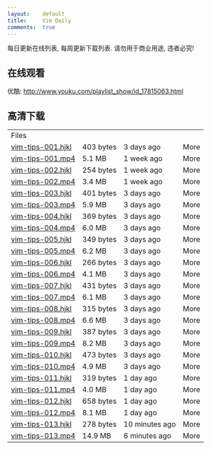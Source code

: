 ```yaml
---
layout:    default
title:     Vim Daily
comments:  true
---
```


每日更新在线列表, 每周更新下载列表. 请勿用于商业用途, 违者必究!

## 在线观看

优酷: <http://www.youku.com/playlist_show/id_17815063.html>

## 高清下载

<table id="files-tng-table" width="100%"><tbody><tr id="header-file" class="changerow"><td colspan="4">Files</td></tr>
        <tr id="fusrjSqdVquRk6imD_eqXLHJA" class="file published" title="File (published)">
            <td class="files-td-name" id="vim-tips-001.hjkl">
                <a href="http://ubuntuone.com/0YutjdbDS63JM3TDYYO2PY" target="_blank">vim-tips-001.hjkl</a>
            </td>
            <td class="files-td-size">
                403 bytes
            </td>
            <td class="files-td-date">
                <span title="2012-07-09 05:14:14">3 days ago</span>
            </td>
            <td class="files-td-expander expand-row-link">
                <a class="expand-more"> More</a>
            </td>
        </tr>
        <tr id="fusvkLxEz_CROmHLQuMzHctkQ" class="file published" title="File (published)">
            <td class="files-td-name" id="vim-tips-001.mp4">
                <a href="http://ubuntuone.com/2NSCEYvaOmngsUE6ilIe05" target="_blank">vim-tips-001.mp4</a>
            </td>
            <td class="files-td-size">
                5.1 MB
            </td>
            <td class="files-td-date">
                <span title="2012-07-05 14:09:18">1 week ago</span>
            </td>
            <td class="files-td-expander expand-row-link">
                <a class="expand-more"> More</a>
            </td>
        </tr>
        <tr id="fus1aQUNItxTy-HXB9aIWaQ5g" class="file published" title="File (published)">
            <td class="files-td-name" id="vim-tips-002.hjkl">
                <a href="http://ubuntuone.com/6XDiOpYK2thIhucNjuc9bL" target="_blank">vim-tips-002.hjkl</a>
            </td>
            <td class="files-td-size">
                254 bytes
            </td>
            <td class="files-td-date">
                <span title="2012-07-05 14:02:26">1 week ago</span>
            </td>
            <td class="files-td-expander expand-row-link">
                <a class="expand-more"> More</a>
            </td>
        </tr>
        <tr id="fusTqDCRl-mS4ep7-wvMgqZ0Q" class="file published" title="File (published)">
            <td class="files-td-name" id="vim-tips-002.mp4">
                <a href="http://ubuntuone.com/6kQTZL1DWB1pXf9ACUsTJP" target="_blank">vim-tips-002.mp4</a>
            </td>
            <td class="files-td-size">
                3.4 MB
            </td>
            <td class="files-td-date">
                <span title="2012-07-05 14:07:30">1 week ago</span>
            </td>
            <td class="files-td-expander expand-row-link">
                <a class="expand-more"> More</a>
            </td>
        </tr>
        <tr id="fusZMOtGbTIRhCRO5-aEaakyw" class="file published" title="File (published)">
            <td class="files-td-name" id="vim-tips-003.hjkl">
                <a href="http://ubuntuone.com/49mzKc4zvj0M6KmA9r0TaN" target="_blank">vim-tips-003.hjkl</a>
            </td>
            <td class="files-td-size">
                401 bytes
            </td>
            <td class="files-td-date">
                <span title="2012-07-09 05:14:15">3 days ago</span>
            </td>
            <td class="files-td-expander expand-row-link">
                <a class="expand-more"> More</a>
            </td>
        </tr>
        <tr id="fusIj0l7RG8QRidJQ8dDUW9cQ" class="file published" title="File (published)">
            <td class="files-td-name" id="vim-tips-003.mp4">
                <a href="http://ubuntuone.com/6ThVgjaPlCy3DZFvYBLUZg" target="_blank">vim-tips-003.mp4</a>
            </td>
            <td class="files-td-size">
                5.9 MB
            </td>
            <td class="files-td-date">
                <span title="2012-07-09 05:27:10">3 days ago</span>
            </td>
            <td class="files-td-expander expand-row-link">
                <a class="expand-more"> More</a>
            </td>
        </tr>
        <tr id="fus551iQ2BkTdenZEU7xct9zA" class="file published" title="File (published)">
            <td class="files-td-name" id="vim-tips-004.hjkl">
                <a href="http://ubuntuone.com/5vt567m1yB9c4SMDNj9TU9" target="_blank">vim-tips-004.hjkl</a>
            </td>
            <td class="files-td-size">
                369 bytes
            </td>
            <td class="files-td-date">
                <span title="2012-07-09 05:14:19">3 days ago</span>
            </td>
            <td class="files-td-expander expand-row-link">
                <a class="expand-more"> More</a>
            </td>
        </tr>
        <tr id="fusKbCBpjizSACd2DbR7lkZbg" class="file published" title="File (published)">
            <td class="files-td-name" id="vim-tips-004.mp4">
                <a href="http://ubuntuone.com/3xJWCagdVFBtNot8oLiZdi" target="_blank">vim-tips-004.mp4</a>
            </td>
            <td class="files-td-size">
                6.0 MB
            </td>
            <td class="files-td-date">
                <span title="2012-07-09 05:29:10">3 days ago</span>
            </td>
            <td class="files-td-expander expand-row-link">
                <a class="expand-more"> More</a>
            </td>
        </tr>
        <tr id="fusqlYHxLYiS4Sr-Wxgo8ARTw" class="file published" title="File (published)">
            <td class="files-td-name" id="vim-tips-005.hjkl">
                <a href="http://ubuntuone.com/3BHlGkBIWfIX4hFt1NGG2N" target="_blank">vim-tips-005.hjkl</a>
            </td>
            <td class="files-td-size">
                349 bytes
            </td>
            <td class="files-td-date">
                <span title="2012-07-09 05:14:15">3 days ago</span>
            </td>
            <td class="files-td-expander expand-row-link">
                <a class="expand-more"> More</a>
            </td>
        </tr>
        <tr id="fusNTL1AfCfTryOUb4CnMJBxQ" class="file published" title="File (published)">
            <td class="files-td-name" id="vim-tips-005.mp4">
                <a href="http://ubuntuone.com/2bIOCTqMgNYAY5xEk4Jjnd" target="_blank">vim-tips-005.mp4</a>
            </td>
            <td class="files-td-size">
                6.2 MB
            </td>
            <td class="files-td-date">
                <span title="2012-07-09 05:29:16">3 days ago</span>
            </td>
            <td class="files-td-expander expand-row-link">
                <a class="expand-more"> More</a>
            </td>
        </tr>
        <tr id="fusMpBPu3bvTiCBn19c1diPtw" class="file published" title="File (published)">
            <td class="files-td-name" id="vim-tips-006.hjkl">
                <a href="http://ubuntuone.com/0p5zzymwxU1jcvbXYYQAJB" target="_blank">vim-tips-006.hjkl</a>
            </td>
            <td class="files-td-size">
                266 bytes
            </td>
            <td class="files-td-date">
                <span title="2012-07-09 05:14:16">3 days ago</span>
            </td>
            <td class="files-td-expander expand-row-link">
                <a class="expand-more"> More</a>
            </td>
        </tr>
        <tr id="fusOggk-h8yRyeI9qQPk7_P4Q" class="file published" title="File (published)">
            <td class="files-td-name" id="vim-tips-006.mp4">
                <a href="http://ubuntuone.com/6Cf7xe78pBcLdhWU3GdByE" target="_blank">vim-tips-006.mp4</a>
            </td>
            <td class="files-td-size">
                4.1 MB
            </td>
            <td class="files-td-date">
                <span title="2012-07-09 05:23:25">3 days ago</span>
            </td>
            <td class="files-td-expander expand-row-link">
                <a class="expand-more"> More</a>
            </td>
        </tr>
        <tr id="fusrKeb3EOyTK2VeAdHKKnEYQ" class="file published" title="File (published)">
            <td class="files-td-name" id="vim-tips-007.hjkl">
                <a href="http://ubuntuone.com/4sYhdvWzHvrp6wZ1Su8Tu6" target="_blank">vim-tips-007.hjkl</a>
            </td>
            <td class="files-td-size">
                431 bytes
            </td>
            <td class="files-td-date">
                <span title="2012-07-09 05:14:15">3 days ago</span>
            </td>
            <td class="files-td-expander expand-row-link">
                <a class="expand-more"> More</a>
            </td>
        </tr>
        <tr id="fus0Wdz6vaLTKe10UXqxpnJhA" class="file published" title="File (published)">
            <td class="files-td-name" id="vim-tips-007.mp4">
                <a href="http://ubuntuone.com/106QGcqFsJ1QyWxqitsWaj" target="_blank">vim-tips-007.mp4</a>
            </td>
            <td class="files-td-size">
                6.1 MB
            </td>
            <td class="files-td-date">
                <span title="2012-07-09 05:29:16">3 days ago</span>
            </td>
            <td class="files-td-expander expand-row-link">
                <a class="expand-more"> More</a>
            </td>
        </tr>
        <tr id="fusw-cb1i0vSoGAtpjGI2seHQ" class="file published" title="File (published)">
            <td class="files-td-name" id="vim-tips-008.hjkl">
                <a href="http://ubuntuone.com/0d3NEn2wsGC3iO0EGH94Ja" target="_blank">vim-tips-008.hjkl</a>
            </td>
            <td class="files-td-size">
                315 bytes
            </td>
            <td class="files-td-date">
                <span title="2012-07-09 05:14:16">3 days ago</span>
            </td>
            <td class="files-td-expander expand-row-link">
                <a class="expand-more"> More</a>
            </td>
        </tr>
        <tr id="fusCDzggM2KQVWZgseQdhR1Rg" class="file published" title="File (published)">
            <td class="files-td-name" id="vim-tips-008.mp4">
                <a href="http://ubuntuone.com/4JzaY9nN5Z9RZ8MMxw7ept" target="_blank">vim-tips-008.mp4</a>
            </td>
            <td class="files-td-size">
                6.6 MB
            </td>
            <td class="files-td-date">
                <span title="2012-07-09 05:29:22">3 days ago</span>
            </td>
            <td class="files-td-expander expand-row-link">
                <a class="expand-more"> More</a>
            </td>
        </tr>
        <tr id="fusd1SInFOmQKuiDE2j0LkPew" class="file published" title="File (published)">
            <td class="files-td-name" id="vim-tips-009.hjkl">
                <a href="http://ubuntuone.com/0R7ggRYPNLtr8RHo8UNujj" target="_blank">vim-tips-009.hjkl</a>
            </td>
            <td class="files-td-size">
                387 bytes
            </td>
            <td class="files-td-date">
                <span title="2012-07-10 01:17:12">3 days ago</span>
            </td>
            <td class="files-td-expander expand-row-link">
                <a class="expand-more"> More</a>
            </td>
        </tr>
        <tr id="fusd9r0EpsDT0KxY2pFoR4gfA" class="file published" title="File (published)">
            <td class="files-td-name" id="vim-tips-009.mp4">
                <a href="http://ubuntuone.com/5vbYkLjulQ6NNmWuOZXCR6" target="_blank">vim-tips-009.mp4</a>
            </td>
            <td class="files-td-size">
                8.2 MB
            </td>
            <td class="files-td-date">
                <span title="2012-07-10 01:20:45">3 days ago</span>
            </td>
            <td class="files-td-expander expand-row-link">
                <a class="expand-more"> More</a>
            </td>
        </tr>
        <tr id="fusG-7MiqX5RnuNnkjYmwFd4Q" class="file published" title="File (published)">
            <td class="files-td-name" id="vim-tips-010.hjkl">
                <a href="http://ubuntuone.com/4H5h4gK5VJGnsJ8TxnsOai" target="_blank">vim-tips-010.hjkl</a>
            </td>
            <td class="files-td-size">
                473 bytes
            </td>
            <td class="files-td-date">
                <span title="2012-07-10 01:17:12">3 days ago</span>
            </td>
            <td class="files-td-expander expand-row-link">
                <a class="expand-more"> More</a>
            </td>
        </tr>
        <tr id="fusxOLu_OCISOaFMQo-F1_B9Q" class="file published" title="File (published)">
            <td class="files-td-name" id="vim-tips-010.mp4">
                <a href="http://ubuntuone.com/2QWOp2D0XGZ4quFB1Nc9NT" target="_blank">vim-tips-010.mp4</a>
            </td>
            <td class="files-td-size">
                4.9 MB
            </td>
            <td class="files-td-date">
                <span title="2012-07-10 01:19:41">3 days ago</span>
            </td>
            <td class="files-td-expander expand-row-link">
                <a class="expand-more"> More</a>
            </td>
        </tr>
        <tr id="fusPG8PqMkgTcqDI-Se5I3KKA" class="file published" title="File (published)">
            <td class="files-td-name" id="vim-tips-011.hjkl">
                <a href="http://ubuntuone.com/2WYBNbXIvYEG8W5tRIvwp7" target="_blank">vim-tips-011.hjkl</a>
            </td>
            <td class="files-td-size">
                319 bytes
            </td>
            <td class="files-td-date">
                <span title="2012-07-11 10:01:51">1 day ago</span>
            </td>
            <td class="files-td-expander expand-row-link">
                <a class="expand-more"> More</a>
            </td>
        </tr>
        <tr id="fusecSt5yDNTQ6W1Xy06UIbCA" class="file published" title="File (published)">
            <td class="files-td-name" id="vim-tips-011.mp4">
                <a href="http://ubuntuone.com/7kj7HiW2sdTxIXgak6i16c" target="_blank">vim-tips-011.mp4</a>
            </td>
            <td class="files-td-size">
                4.0 MB
            </td>
            <td class="files-td-date">
                <span title="2012-07-11 10:51:53">1 day ago</span>
            </td>
            <td class="files-td-expander expand-row-link">
                <a class="expand-more"> More</a>
            </td>
        </tr>
        <tr id="fusNPdiwM7dSdiZTUE4TrxpSQ" class="file published" title="File (published)">
            <td class="files-td-name" id="vim-tips-012.hjkl">
                <a href="http://ubuntuone.com/52uabZlh8V49veZkotyPie" target="_blank">vim-tips-012.hjkl</a>
            </td>
            <td class="files-td-size">
                658 bytes
            </td>
            <td class="files-td-date">
                <span title="2012-07-11 10:01:50">1 day ago</span>
            </td>
            <td class="files-td-expander expand-row-link">
                <a class="expand-more"> More</a>
            </td>
        </tr>
        <tr id="fusgXgSm7fsTfy5Wuid3vyxqw" class="file published" title="File (published)">
            <td class="files-td-name" id="vim-tips-012.mp4">
                <a href="http://ubuntuone.com/2Ua5N4wbFzcK9v36QEPU0I" target="_blank">vim-tips-012.mp4</a>
            </td>
            <td class="files-td-size">
                8.1 MB
            </td>
            <td class="files-td-date">
                <span title="2012-07-11 10:53:02">1 day ago</span>
            </td>
            <td class="files-td-expander expand-row-link">
                <a class="expand-more"> More</a>
            </td>
        </tr>
        <tr id="fus8vLggUFrTgia4G_PGE-3mQ" class="file published" title="File (published)">
            <td class="files-td-name" id="vim-tips-013.hjkl">
                <a href="http://ubuntuone.com/7GFrouRSrQpTcIAzNrNE7K" target="_blank">vim-tips-013.hjkl</a>
            </td>
            <td class="files-td-size">
                278 bytes
            </td>
            <td class="files-td-date">
                <span title="2012-07-13 01:51:00">10 minutes ago</span>
            </td>
            <td class="files-td-expander expand-row-link">
                <a class="expand-more"> More</a>
            </td>
        </tr>
        <tr id="fusEY6wKv9GT6GAPvWmlHWglQ" class="file published" title="File (published)">
            <td class="files-td-name" id="vim-tips-013.mp4">
                <a href="http://ubuntuone.com/6nG23qT6VKndrqHZB6YZ2Y" target="_blank">vim-tips-013.mp4</a>
            </td>
            <td class="files-td-size">
                14.9 MB
            </td>
            <td class="files-td-date">
                <span title="2012-07-13 01:54:31">6 minutes ago</span>
            </td>
            <td class="files-td-expander expand-row-link">
                <a class="expand-more"> More</a>
            </td>
        </tr>
    </tbody>
</table>
